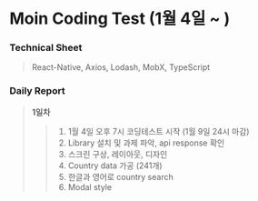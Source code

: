 # Moin Coding Test (1월 4일 ~ )

### Technical Sheet

> React-Native, Axios, Lodash, MobX, TypeScript

### Daily Report

> **1일차**
>
> > 1.  1월 4일 오후 7시 코딩테스트 시작 (1월 9일 24시 마감)
> > 2.  Library 설치 및 과제 파악, api response 확인
> > 3.  스크린 구상, 레이아웃, 디자인
> > 4.  Country data 가공 (241개)
> > 5.  한글과 영어로 country search
> > 6.  Modal style
